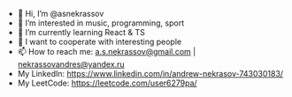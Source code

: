 - 👋 Hi, I’m @asnekrassov
- 👀 I’m interested in music, programming, sport
- 🌱 I’m currently learning React & TS
- 💞️ I want to cooperate with interesting people
- 📫 How to reach me: a.s.nekrassov@gmail.com | nekrassovandres@yandex.ru
- My LinkedIn: https://www.linkedin.com/in/andrew-nekrasov-743030183/
- My LeetCode: https://leetcode.com/user6279pa/
